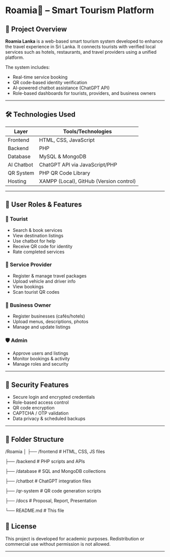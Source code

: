 # Roamia🧭 – Smart Tourism Platform

## 📌 Project Overview
**Roamia Lanka** is a web-based smart tourism system developed to enhance the travel experience in Sri Lanka. It connects tourists with verified local services such as hotels, restaurants, and travel providers using a unified platform.

The system includes:
- Real-time service booking
- QR code-based identity verification
- AI-powered chatbot assistance (ChatGPT API)
- Role-based dashboards for tourists, providers, and business owners

---

## 🛠️ Technologies Used

| Layer       | Tools/Technologies                   |
|-------------|---------------------------------------|
| Frontend    | HTML, CSS, JavaScript                 |
| Backend     | PHP                                   |
| Database    | MySQL & MongoDB                       |
| AI Chatbot  | ChatGPT API via JavaScript/PHP        |
| QR System   | PHP QR Code Library                   |
| Hosting     | XAMPP (Local), GitHub (Version control) |

---

## 👤 User Roles & Features

### 🧳 Tourist
- Search & book services
- View destination listings
- Use chatbot for help
- Receive QR code for identity
- Rate completed services

### 🚐 Service Provider
- Register & manage travel packages
- Upload vehicle and driver info
- View bookings
- Scan tourist QR codes

### 🏨 Business Owner
- Register businesses (cafés/hotels)
- Upload menus, descriptions, photos
- Manage and update listings

### 🛡️ Admin
- Approve users and listings
- Monitor bookings & activity
- Manage roles and security

---

## 🔐 Security Features
- Secure login and encrypted credentials
- Role-based access control
- QR code encryption
- CAPTCHA / OTP validation
- Data privacy & scheduled backups

---

## 📂 Folder Structure
/Roamia
│
├── /frontend # HTML, CSS, JS files

├── /backend # PHP scripts and APIs

├── /database # SQL and MongoDB collections

├── /chatbot # ChatGPT integration files

├── /qr-system # QR code generation scripts

├── /docs # Proposal, Report, Presentation

└── README.md # This file

## 📄 License
This project is developed for academic purposes. Redistribution or commercial use without permission is not allowed.

---

